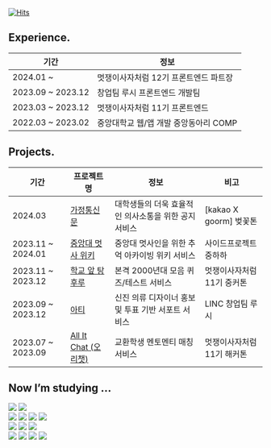 [![Hits](https://hits.seeyoufarm.com/api/count/incr/badge.svg?url=https%3A%2F%2Fgithub.com%2Fgominzip&count_bg=%2379C83D&title_bg=%23555555&icon=&icon_color=%23E7E7E7&title=hits&edge_flat=false)](https://hits.seeyoufarm.com)

## Experience.

| 기간 | 정보 |
| ------------ | ------------- |
| 2024.01 ~ | 멋쟁이사자처럼 12기 프론트엔드 파트장 |
| 2023.09 ~ 2023.12 | 창업팀 루시 프론트엔드 개발팀 |
| 2023.03 ~ 2023.12 | 멋쟁이사자처럼 11기 프론트엔드 |
| 2022.03 ~ 2023.02 | 중앙대학교 웹/앱 개발 중앙동아리 COMP  |

## Projects.

| 기간 | 프로젝트명 | 정보 | 비고 |
| ------------ | ------------- | ------------- | ------------- |
| 2024.03 | [가정통신문](https://github.com/9oormthon-univ/2024_BEOTKKOTTHON_TEAM_15_FE) | 대학생들의 더욱 효율적인 의사소통을 위한 공지 서비스 | [kakao X goorm] 벚꽃톤 |
| 2023.11 ~ 2024.01 | [중앙대 멋사 위키](https://github.com/cau-likelion-org/kiwi-client) | 중앙대 멋사인을 위한 추억 아카이빙 위키 서비스 | 사이드프로젝트 중하하 |
| 2023.11 ~ 2023.12 | [학교 앞 탕후루](https://github.com/huru-huru/huruhuru-Client) | 본격 2000년대 모음 퀴즈/테스트 서비스 | 멋쟁이사자처럼 11기 중커톤 |
| 2023.09 ~ 2023.12 | [아티](https://github.com/Lucy-Arti/Arti-Client) | 신진 의류 디자이너 홍보 및 투표 기반 서포트 서비스| LINC 창업팀 루시 |
| 2023.07 ~ 2023.09 | [All It Chat (오리챗)](https://github.com/Team-All-It-Chat/AIC-Web) | 교환학생 멘토멘티 매칭 서비스 | 멋쟁이사자처럼 11기 해커톤|
  
## Now I’m studying ...
<div align="start">
  <img src="https://img.shields.io/badge/python-3776AB?style=flat-square&logo=python&logoColor=white"> 
 <img src="https://img.shields.io/badge/dart-%230175C2.svg?style=flat-square&logo=dart&logoColor=white">  
    <br>
    
  <img src="https://img.shields.io/badge/html5-E34F26?style=flat-square&logo=html5&logoColor=white"> 
  <img src="https://img.shields.io/badge/css3-1572B6?style=flat-square&logo=css3&logoColor=white"> 
  <img src="https://img.shields.io/badge/javascript-F7DF1E?style=flat-square&logo=javascript&logoColor=black"> 
  <img src="https://img.shields.io/badge/typescript-3178C6?style=flat-square&logo=typescript&logoColor=white"> 
    <br>

 <img src="https://img.shields.io/badge/mysql-4479A1?style=flat-square&logo=mysql&logoColor=white"> 
  <img src="https://img.shields.io/badge/firebase-FFCA28?style=flat-square&logo=firebase&logoColor=white">
  <img src="https://img.shields.io/badge/Amazon AWS-232F3E?style=flat-square&logo=Amazon%20AWS&logoColor=white"/>
  <br>
    
  <img src="https://img.shields.io/badge/react-61DAFB?style=flat-square&logo=react&logoColor=black"> 
  <img src="https://img.shields.io/badge/Next.js-000000?style=flat-square&logo=Next.js&logoColor=white">
  <img src="https://img.shields.io/badge/Flutter-%2302569B.svg?style=flat-square&logo=Flutter&logoColor=white">  
  <img src="https://img.shields.io/badge/node.js-339933?style=flat-square&logo=Node.js&logoColor=white">
    <br>
    
</div>
</div>

